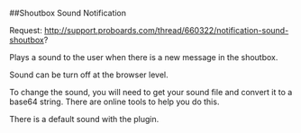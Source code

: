 ##Shoutbox Sound Notification

Request: http://support.proboards.com/thread/660322/notification-sound-shoutbox?

Plays a sound to the user when there is a new message in the shoutbox.

Sound can be turn off at the browser level.

To change the sound, you will need to get your sound file and convert it to a base64 string.  There are online tools to help you do this.

There is a default sound with the plugin.
